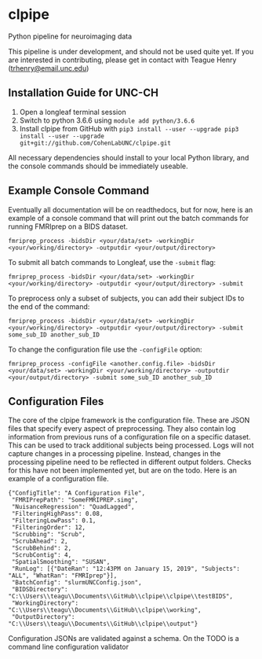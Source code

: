 # clpipe
Python pipeline for neuroimaging data

This pipeline is under development, and should not be used quite yet. If you are interested in contributing, please get in contact with Teague Henry (trhenry@email.unc.edu)


## Installation Guide for UNC-CH

1. Open a longleaf terminal session
2. Switch to python 3.6.6 using `module add python/3.6.6`
3. Install clpipe from GitHub with 
```pip3 install --user --upgrade pip3 install --user --upgrade  git+git://github.com/CohenLabUNC/clpipe.git```

All necessary dependencies should install to your local Python library, and the console commands should be immediately useable.

## Example Console Command

Eventually all documentation will be on readthedocs, but for now, here is an example of a console command that will print out the batch commands for running FMRIprep on a BIDS dataset.

```fmriprep_process -bidsDir <your/data/set> -workingDir <your/working/directory> -outputdir <your/output/directory>```

To submit all batch commands to Longleaf, use the `-submit` flag:

```fmriprep_process -bidsDir <your/data/set> -workingDir <your/working/directory> -outputdir <your/output/directory> -submit```

To preprocess only a subset of subjects, you can add their subject IDs to the end of the command:

```fmriprep_process -bidsDir <your/data/set> -workingDir <your/working/directory> -outputdir <your/output/directory> -submit some_sub_ID another_sub_ID```

To change the configuration file use the `-configFile` option:

```fmriprep_process -configFile <another.config.file> -bidsDir <your/data/set> -workingDir <your/working/directory> -outputdir <your/output/directory> -submit some_sub_ID another_sub_ID```

## Configuration Files

The core of the clpipe framework is the configuration file. These are JSON files that specify every aspect of preprocessing. They also contain log information from previous runs of a configuration file on a specific dataset. This can be used to track additional subjects being processed. Logs will not capture changes in a processing pipeline. Instead, changes in the processing pipeline need to be reflected in different output folders. Checks for this have not been implemented yet, but are on the todo. Here is an example of a configuration file.

```
{"ConfigTitle": "A Configuration File",
 "FMRIPrepPath": "SomeFMRIPREP.simg",
 "NuisanceRegression": "QuadLagged",
 "FilteringHighPass": 0.08,
 "FilteringLowPass": 0.1,
 "FilteringOrder": 12,
 "Scrubbing": "Scrub",
 "ScrubAhead": 2,
 "ScrubBehind": 2,
 "ScrubContig": 4,
 "SpatialSmoothing": "SUSAN",
 "RunLog": [{"DateRan": "12:43PM on January 15, 2019", "Subjects": "ALL", "WhatRan": "FMRIprep"}], 
 "BatchConfig": "slurmUNCConfig.json",
 "BIDSDirectory": "C:\\Users\\teagu\\Documents\\GitHub\\clpipe\\clpipe\\testBIDS",
 "WorkingDirectory": "C:\\Users\\teagu\\Documents\\GitHub\\clpipe\\working",
 "OutputDirectory": "C:\\Users\\teagu\\Documents\\GitHub\\clpipe\\output"}
```

Configuration JSONs are validated against a schema. On the TODO is a command line configuration validator
